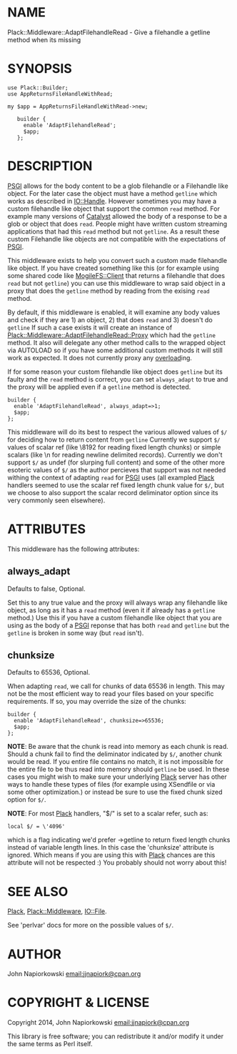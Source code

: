 # NAME
 

Plack::Middleware::AdaptFilehandleRead - Give a filehandle a getline method when its missing
 

# SYNOPSIS
  

    use Plack::Builder;
    use AppReturnsFileHandleWithRead;

    my $app = AppReturnsFileHandleWithRead->new;

       builder {
         enable 'AdaptFilehandleRead';
         $app;
       };
    

# DESCRIPTION

[PSGI](https://metacpan.org/pod/PSGI) allows for the body content to be a glob filehandle or a Filehandle
like object.  For the later case the object must have a method `getline`
which works as described in [IO::Handle](https://metacpan.org/pod/IO::Handle).  However sometimes you may have
a custom filehandle like object that support the common `read` method.  For
example many versions of [Catalyst](https://metacpan.org/pod/Catalyst) allowed the body of a response to be a
glob or object that does `read`.  People might have written custom streaming
applications that had this `read` method but not `getline`.  As a result
these custom Filehandle like objects are not compatible with the expectations
of [PSGI](https://metacpan.org/pod/PSGI).

This middleware exists to help you convert such a custom made filehandle like
object.  If you have created something like this (or for example using some
shared code like [MogileFS::Client](https://metacpan.org/pod/MogileFS::Client) that returns a filehandle that does `read`
but not `getline`) you can use this middleware to wrap said object in a proxy
that does the `getline` method by reading from the exising `read` method.

By default, if this middleware is enabled, it will examine any body values and
check if they are 1) an object, 2) that does `read` and 3) doesn't do `getline`
If such a case exists it will create an instance of [Plack::Middleware::AdaptFilehandleRead::Proxy](https://metacpan.org/pod/Plack::Middleware::AdaptFilehandleRead::Proxy)
which had the `getline` method.  It also will delegate any other method calls
to the wrapped object via AUTOLOAD so if you have some additional custom methods
it will still work as expected.  It does not currently proxy any [overload](https://metacpan.org/pod/overload)ing.

If for some reason your custom filehandle like object does `getline` but its
faulty and the `read` method is correct, you can set `always_adapt` to true
and the proxy will be applied even if a `getline` method is detected.

    builder {
      enable 'AdaptFilehandleRead', always_adapt=>1;
      $app;
    };

This middleware will do its best to respect the various allowed values of
`$/` for deciding how to return content from `getline`  Currently we support
`$/` values of scalar ref (like \\8192 for reading fixed length chunks) or
simple scalars (like \\n for reading newline delimited records).  Currently
we don't support `$/` as undef (for slurping full content) and some of the other
more esoteric values of `$/` as the author percieves that support was not needed
withing the context of adapting `read` for [PSGI](https://metacpan.org/pod/PSGI) uses (all exampled [Plack](https://metacpan.org/pod/Plack)
handlers seemed to use the scalar ref fixed length chunk value for `$/`, but
we choose to also support the scalar record deliminator option since its very
commonly seen elsewhere).

# ATTRIBUTES

This middleware has the following attributes:

## always\_adapt

Defaults to false, Optional.

Set this to any true value and the proxy will always wrap any filehandle like
object, as long as it has a `read` method (even it if already has a `getline`
method.)  Use this if you have a custom filehandle like object that you are using
as the body of a [PSGI](https://metacpan.org/pod/PSGI) reponse that has both `read` and `getline` but the
`getline` is broken in some way (but `read` isn't). 

## chunksize

Defaults to 65536, Optional.

When adapting `read`, we call for chunks of data 65536 in length.  This may not be the
most efficient way to read your files based on your specific requirements.  If so, you
may override the size of the chunks:

    builder {
      enable 'AdaptFilehandleRead', chunksize=>65536;
      $app;
    };

__NOTE__: Be aware that the chunk is read into memory as each chunk is read.  Should a
chunk fail to find the deliminator indicated by `$/`, another chunk would be read.
If you entire file contains no match, it is not impossible for the entire file to be 
thus read into memory should `getline` be used.  In these cases you might wish to 
make sure your underlying [Plack](https://metacpan.org/pod/Plack) server has other ways to handle these types of 
files (for example using XSendfile or via some other optimization.) or instead be sure
to use the fixed chunk sized option for `$/`.

__NOTE__: For most [Plack](https://metacpan.org/pod/Plack) handlers, "$/" is set to a scalar refer, such as:

    local $/ = \'4096'

which is a flag indicating we'd prefer ->getline to return fixed length chunks
instead of variable length lines.  In this case the 'chunksize' attribute is
ignored.  Which means if you are using this with [Plack](https://metacpan.org/pod/Plack) chances are this
attribute will not be respected :)  You probably should not worry about this!

# SEE ALSO
 

[Plack](https://metacpan.org/pod/Plack), [Plack::Middleware](https://metacpan.org/pod/Plack::Middleware), [IO::File](https://metacpan.org/pod/IO::File).

See 'perlvar' docs for more on the possible values of `$/`.
 

# AUTHOR
 

John Napiorkowski [email:jjnapiork@cpan.org](email:jjnapiork@cpan.org)
 

# COPYRIGHT & LICENSE
 

Copyright 2014, John Napiorkowski [email:jjnapiork@cpan.org](email:jjnapiork@cpan.org)
 

This library is free software; you can redistribute it and/or modify it under
the same terms as Perl itself.
 
